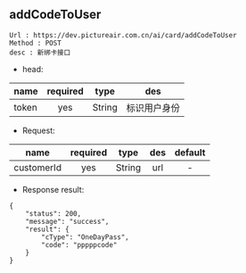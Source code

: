 

addCodeToUser
---

```
Url : https://dev.pictureair.com.cn/ai/card/addCodeToUser
Method : POST 
desc : 新绑卡接口
```

* head:

|name|required|type|des|
| ------------- |:-------------:|:-------------:|:---------------------------------------:|
| token | yes | String | 标识用户身份 | 

* Request:

|name|required|type|des|default|
| ------------- |:-------------:|:-------------:|:---------------------------------------:|:-------------:|
| customerId | yes | String | url | - |

* Response result:
```
{
    "status": 200,
    "message": "success",
    "result": {
        "cType": "OneDayPass",
        "code": "pppppcode"
    }
}
```
